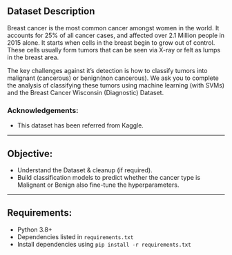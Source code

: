 ## Dataset Description
Breast cancer is the most common cancer amongst women in the world. It accounts for 25% of all cancer cases, and affected over 2.1 Million people in 2015 alone. It starts when cells in the breast begin to grow out of control. These cells usually form tumors that can be seen via X-ray or felt as lumps in the breast area.

The key challenges against it’s detection is how to classify tumors into malignant (cancerous) or benign(non cancerous). We ask you to complete the analysis of classifying these tumors using machine learning (with SVMs) and the Breast Cancer Wisconsin (Diagnostic) Dataset.

### Acknowledgements:
 - This dataset has been referred from Kaggle.

---
## Objective:
 - Understand the Dataset & cleanup (if required).
 - Build classification models to predict whether the cancer type is Malignant or Benign also fine-tune the hyperparameters.

---
## Requirements:
 - Python 3.8+
 - Dependencies listed in ```requirements.txt```
 - Install dependencies using ```pip install -r requirements.txt```
